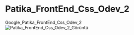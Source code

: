 # Patika_FrontEnd_Css_Odev_2
Google_Patika_FrontEnd_Css_Odev_2
![Patika_FrontEnd_Css_Odev_2_Görüntü](https://github.com/ASENA3276/Patika_FrontEnd_Css_Odev_2/assets/85061777/b1bebaf4-731a-4f75-8199-a3834efdeb44)
